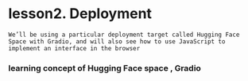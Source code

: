 # lesson2. Deployment 
```
We’ll be using a particular deployment target called Hugging Face Space with Gradio, and will also see how to use JavaScript to implement an interface in the browser
```
### learning concept of Hugging Face space , Gradio 

